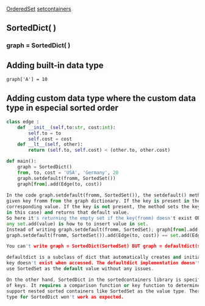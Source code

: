 [OrderedSet](https://www.udacity.com/blog/2021/11/python-ordered-sets-an-overview.html)
[setcontainers](https://www.geeksforgeeks.org/python-sorted-containers-an-introduction/)
## SortedDict( )
### graph = SortedDict( )

## Adding built-in data type
```
graph['A'] = 10
```
## Adding custom data type where the custom data type in especial sorted order
```Python
class edge :
    def __init__(self,to:str, cost:int):
        self.to = to
        self.cost = cost
    def __lt__(self, other):
        return (self.to, self.cost) < (other.to, other.cost)

def main():
    graph = SortedDict()
    from, to, cost = 'USA', 'Germany', 20
    graph.setdefault(fromm, SortedSet())
    graph[from].add(Edge(to, cost)) 
          
In the code graph.setdefault(fromm, SortedSet()), the setdefault() method is used to retrieve the value for the 
given key fromm from the graph dictionary. If the key is present in the dictionary, the method returns its 
corresponding value. If the key is not present, the method sets the key to the default value provided (SortedSet() 
in this case) and returns that default value.    
So here it's returning the empty set if the key(fromm) doesn't exist OR the existing set if key(fromm) exists.
any set.add(value) is how to to insert value in set. 
Instead of writing graph.setdefault(fromm, SortedSet); graph[from].add(Edge(to,cost)); Just write in a single line 
graph.setdefault(fromm, SortedSet()).add(Edge(to, cost)) == set.add(Edge(to, cost))  
```
```CPP
You can't write graph = SortedDict(SortedSet) BUT graph = defaultdict(sorted) because -

defaultdict is a subclass of dict that automatically creates and initializes a new entry with a default value if the 
key doesn't exist when accessed. The defaultdict implementation doesn't rely on key comparisons or sorting, so it can 
use SortedSet as the default value without any issues.

On the other hand, SortedDict in the sortedcontainers library is specifically designed for maintaining a sorted order
of keys. It requires a comparison function or key function to determine the ordering of the keys. It doesn't directly
support nested sorted containers like SortedSet as the value type. Therefore, using SortedSet directly as the value 
type for SortedDict won't work as expected.
```
